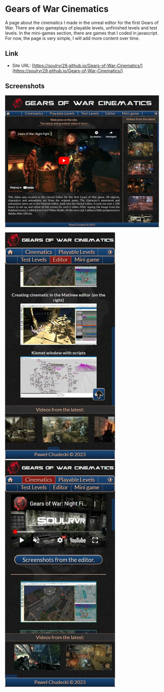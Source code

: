 # Gears of War Cinematics

A page about the cinematics I made in the unreal editor for the first Gears of War. There are also gameplays of playable levels, unfinished levels and test levels. In the mini-games section, there are games that I coded in javascript. For now, the page is very simple, I will add more content over time.

## Link

- Site URL: [https://soulrvr29.github.io/Gears-of-War-Cinematics/](https://soulrvr29.github.io/Gears-of-War-Cinematics/)

## Screenshots

![](./screenshot.jpeg)

![](./screenshot-mobile1.jpeg)
![](./Screenshot-mobile2.jpeg)
